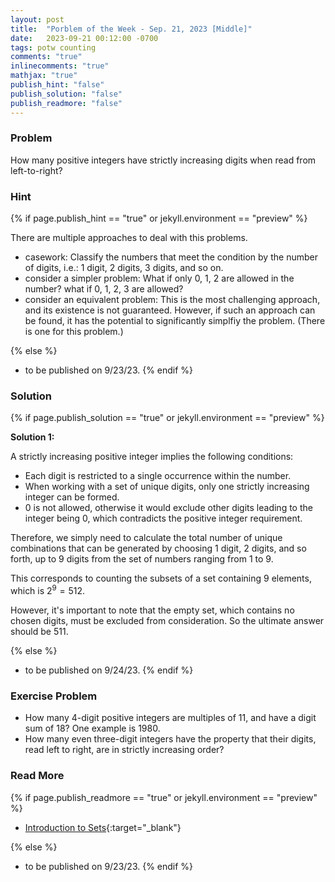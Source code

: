 ```yaml
---
layout: post
title:  "Porblem of the Week - Sep. 21, 2023 [Middle]"
date:   2023-09-21 00:12:00 -0700
tags: potw counting
comments: "true"
inlinecomments: "true"
mathjax: "true"
publish_hint: "false"
publish_solution: "false"
publish_readmore: "false"
---
```

### Problem
How many positive integers have strictly increasing digits when read from left-to-right?

<!--more-->

### Hint
{% if page.publish_hint == "true" or jekyll.environment == "preview" %}

There are multiple approaches to deal with this problems. 
- casework: Classify the numbers that meet the condition by the number of digits, i.e.: $1$ digit, $2$ digits, $3$ digits, and so on.
- consider a simpler problem: What if only $0$, $1$, $2$ are allowed in the number? what if $0$, $1$, $2$, $3$ are allowed?
- consider an equivalent problem: This is the most challenging approach, and its existence is not guaranteed. However, if such an approach can be found, it has the potential to significantly simplfiy the problem. (There is one for this problem.)

{% else %}
- to be published on 9/23/23.
{% endif %}

### Solution 
{% if page.publish_solution == "true" or jekyll.environment == "preview" %}

**Solution 1:** 

A strictly increasing positive integer implies the following conditions:
- Each digit is restricted to a single occurrence within the number.
- When working with a set of unique digits, only one strictly increasing integer can be formed.
- $0$ is not allowed, otherwise it would exclude other digits leading to the integer being $0$, which contradicts the positive integer requirement.

Therefore, we simply need to calculate the total number of unique combinations that can be generated by choosing $1$ digit, $2$ digits, and so forth, up to $9$ digits from the set of numbers ranging from $1$ to $9$.

This corresponds to counting the subsets of a set containing $9$ elements, which is $2^9 = 512$.

However, it's important to note that the empty set, which contains no chosen digits, must be excluded from consideration. So the ultimate answer should be $511$.

{% else %}
- to be published on 9/24/23.
{% endif %}

### Exercise Problem
- How many $4$-digit positive integers are multiples of $11$, and have a digit sum of $18$? One example is $1980$.
- How many even three-digit integers have the property that their digits, read left to right, are in strictly increasing order?

### Read More
{% if page.publish_readmore == "true" or jekyll.environment == "preview" %}

- [Introduction to Sets](https://www.mathsisfun.com/sets/sets-introduction.html){:target="_blank"}

{% else %}
- to be published on 9/23/23.
{% endif %}
